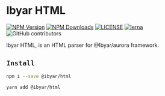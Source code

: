 # Ibyar HTML

[![NPM Version][npm-image]][npm-url]
[![NPM Downloads][downloads-image]][downloads-url]
[![LICENSE][license-img]][license-url]
[![lerna][lerna-img]][lerna-url]
![GitHub contributors][contributors]

[npm-image]: https://img.shields.io/npm/v/@ibyar/html.svg?logo=npm&logoColor=fff&label=NPM+package&color=limegreen
[npm-url]: https://npmjs.org/package/@ibyar/html
[downloads-image]: https://img.shields.io/npm/dt/@ibyar/html
[downloads-url]: https://npmjs.org/package/@ibyar/html
[license-img]: https://img.shields.io/github/license/ibyar/aurora
[license-url]: https://github.com/ibyar/aurora/blob/master/LICENSE
[lerna-img]: https://img.shields.io/badge/maintained%20with-lerna-cc00ff.svg
[lerna-url]: https://lerna.js.org/
[contributors]: https://img.shields.io/github/contributors/ibyar/aurora

Ibyar HTML, is an HTML parser for @Ibyar/aurora framework.

## `Install`

``` bash
npm i --save @ibyar/html
```

``` bash
yarn add @ibyar/html
```
